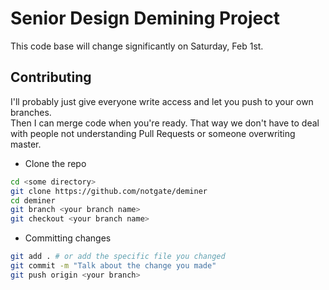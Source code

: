 # Senior Design Demining Project
This code base will change significantly on Saturday, Feb 1st.

## Contributing
I'll probably just give everyone write access and let you push to your own branches.   
Then I can merge code when you're ready. That way we don't have to deal with people not understanding Pull Requests or someone overwriting master.  
* Clone the repo
```bash
cd <some directory>
git clone https://github.com/notgate/deminer
cd deminer
git branch <your branch name>
git checkout <your branch name>
```
* Committing changes
```bash
git add . # or add the specific file you changed
git commit -m "Talk about the change you made"
git push origin <your branch>
```
